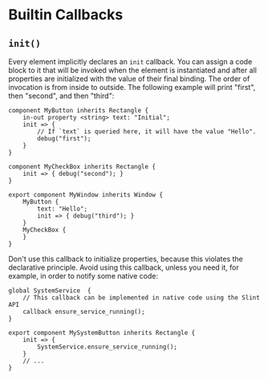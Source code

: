 # Builtin Callbacks

## `init()`

Every element implicitly declares an `init` callback. You can assign a code block to it that will be invoked when the
element is instantiated and after all properties are initialized with the value of their final binding. The order of
invocation is from inside to outside. The following example will print "first", then "second", and then "third":

```slint,no-preview
component MyButton inherits Rectangle {
    in-out property <string> text: "Initial";
    init => {
        // If `text` is queried here, it will have the value "Hello".
        debug("first");
    }
}

component MyCheckBox inherits Rectangle {
    init => { debug("second"); }
}

export component MyWindow inherits Window {
    MyButton {
        text: "Hello";
        init => { debug("third"); }
    }
    MyCheckBox {
    }
}
```

Don't use this callback to initialize properties, because this violates the declarative principle.
Avoid using this callback, unless you need it, for example, in order to notify some native code:

```slint,no-preview
global SystemService  {
    // This callback can be implemented in native code using the Slint API
    callback ensure_service_running();
}

export component MySystemButton inherits Rectangle {
    init => {
        SystemService.ensure_service_running();
    }
    // ...
}
```
